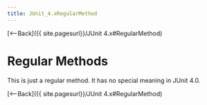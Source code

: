 ```yaml
---
title: JUnit_4.xRegularMethod
---
```

[<--Back]({{ site.pagesurl}}/JUnit 4.x#RegularMethod)

# Regular Methods
This is just a regular method. It has no special meaning in JUnit 4.0.

[<--Back]({{ site.pagesurl}}/JUnit 4.x#RegularMethod)
